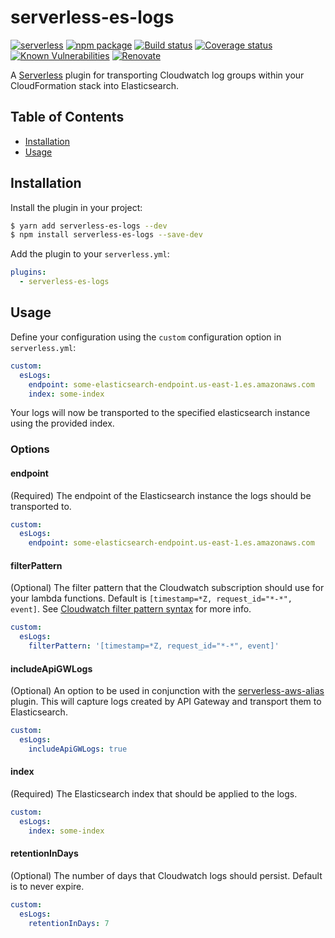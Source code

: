 # serverless-es-logs

[![serverless][sls-image]][sls-url]
[![npm package][npm-image]][npm-url]
[![Build status][travis-image]][travis-url]
[![Coverage status][coveralls-image]][coveralls-url]
[![Known Vulnerabilities][snyk-image]][snyk-url]
[![Renovate][renovate-image]][renovate-url]

A [Serverless][sls-url] plugin for transporting Cloudwatch log groups within your CloudFormation stack into Elasticsearch.

## Table of Contents

- [Installation](#installation)
- [Usage](#usage)

## Installation

Install the plugin in your project:
```bash
$ yarn add serverless-es-logs --dev
$ npm install serverless-es-logs --save-dev
```

Add the plugin to your `serverless.yml`:
```yaml
plugins:
  - serverless-es-logs
```

## Usage

Define your configuration using the `custom` configuration option in `serverless.yml`:
```yaml
custom:
  esLogs:
    endpoint: some-elasticsearch-endpoint.us-east-1.es.amazonaws.com
    index: some-index
```

Your logs will now be transported to the specified elasticsearch instance using the provided index.

### Options

#### endpoint

(Required) The endpoint of the Elasticsearch instance the logs should be transported to.

```yaml
custom:
  esLogs:
    endpoint: some-elasticsearch-endpoint.us-east-1.es.amazonaws.com
```

#### filterPattern

(Optional) The filter pattern that the Cloudwatch subscription should use for your lambda
functions. Default is `[timestamp=*Z, request_id="*-*", event]`. See
[Cloudwatch filter pattern syntax](https://docs.aws.amazon.com/AmazonCloudWatch/latest/logs/FilterAndPatternSyntax.html)
for more info.

```yaml
custom:
  esLogs:
    filterPattern: '[timestamp=*Z, request_id="*-*", event]'
```

#### includeApiGWLogs

(Optional) An option to be used in conjunction with the [serverless-aws-alias](https://github.com/HyperBrain/serverless-aws-alias) plugin. This will capture logs created by API Gateway and transport them to Elasticsearch.

```yaml
custom:
  esLogs:
    includeApiGWLogs: true
```

#### index

(Required) The Elasticsearch index that should be applied to the logs.

```yaml
custom:
  esLogs:
    index: some-index
```

#### retentionInDays

(Optional) The number of days that Cloudwatch logs should persist. Default is to never expire.

```yaml
custom:
  esLogs:
    retentionInDays: 7
```

[sls-image]:http://public.serverless.com/badges/v3.svg
[sls-url]:http://www.serverless.com
[npm-image]:https://img.shields.io/npm/v/serverless-es-logs.svg
[npm-url]:https://www.npmjs.com/package/serverless-es-logs
[travis-image]:https://travis-ci.org/daniel-cottone/serverless-es-logs.svg?branch=master
[travis-url]:https://travis-ci.org/daniel-cottone/serverless-es-logs
[coveralls-image]:https://coveralls.io/repos/github/daniel-cottone/serverless-es-logs/badge.svg?branch=master
[coveralls-url]:https://coveralls.io/github/daniel-cottone/serverless-es-logs?branch=master
[snyk-image]:https://snyk.io/test/github/daniel-cottone/serverless-es-logs/badge.svg
[snyk-url]:https://snyk.io/test/github/daniel-cottone/serverless-es-logs
[renovate-image]:https://img.shields.io/badge/renovate-enabled-brightgreen.svg
[renovate-url]:https://renovatebot.com/

